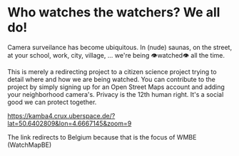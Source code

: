 # Who watches the watchers? We all do!
Camera surveilance has become ubiquitous. In (nude) saunas, on the street, at your school, work, city, village, ... we're being 👁️watched👁️ all the time.

This is merely a redirecting project to a citizen science project trying to detail where and how we are being watched. You can contribute to the project by simply signing up for an Open Street Maps account and adding your neighborhood camera's. Privacy is the 12th human right. It's a social good we can protect together.

https://kamba4.crux.uberspace.de/?lat=50.6402809&lon=4.6667145&zoom=9

The link redirects to Belgium because that is the focus of WMBE (WatchMapBE)
